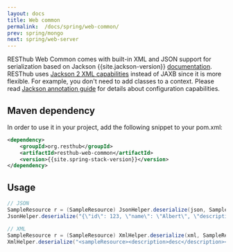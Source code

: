 ```yaml
---
layout: docs
title: Web common
permalink:  /docs/spring/web-common/
prev: spring/mongo
next: spring/web-server
---
```


<div class="toc"></div>

RESThub Web Common comes with built-in XML and JSON support for serialization based on
Jackson {{site.jackson-version}} [documentation](http://wiki.fasterxml.com/JacksonHome). RESThub uses
[Jackson 2 XML capabilities](https://github.com/FasterXML/jackson-dataformat-xml)
instead of JAXB since it is more flexible. For example, you don't need to add classes to a context.
Please read [Jackson annotation guide](http://wiki.fasterxml.com/JacksonAnnotations) for details
about configuration capabilities.

## Maven dependency

In order to use it in your project, add the following snippet to your pom.xml:

```xml
<dependency>
    <groupId>org.resthub</groupId>
    <artifactId>resthub-web-common</artifactId>
    <version>{{site.spring-stack-version}}</version>
</dependency>
```

## Usage

```java
// JSON
SampleResource r = (SampleResource) JsonHelper.deserialize(json, SampleResource.class);
JsonHelper.deserialize("{\"id\": 123, \"name\": \"Albert\", \"description\": \"desc\"}", SampleResource.class);

// XML
SampleResource r = (SampleResource) XmlHelper.deserialize(xml, SampleResource.class);
XmlHelper.deserialize("<sampleResource><description>desc</description><id>123</id><name>Albert</name></sampleResource>", SampleResource.class);
```
